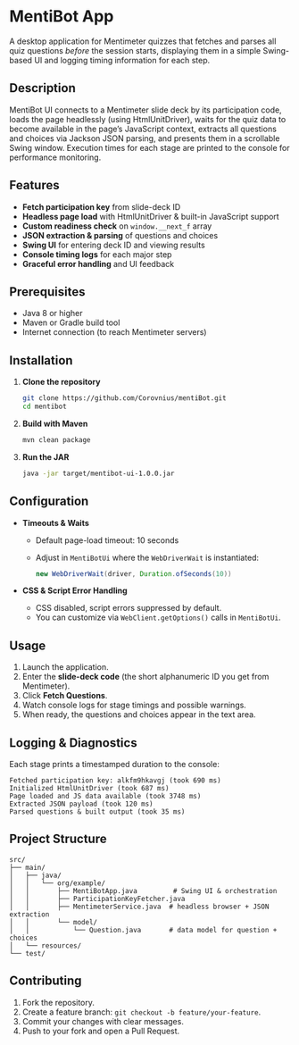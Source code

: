 # MentiBot App

A desktop application for Mentimeter quizzes that fetches and parses all quiz questions _before_ the session starts, displaying them in a simple Swing-based UI and logging timing information for each step.

## Description

MentiBot UI connects to a Mentimeter slide deck by its participation code, loads the page headlessly (using HtmlUnitDriver), waits for the quiz data to become available in the page’s JavaScript context, extracts all questions and choices via Jackson JSON parsing, and presents them in a scrollable Swing window. Execution times for each stage are printed to the console for performance monitoring.

## Features

- **Fetch participation key** from slide-deck ID  
- **Headless page load** with HtmlUnitDriver & built-in JavaScript support  
- **Custom readiness check** on `window.__next_f` array  
- **JSON extraction & parsing** of questions and choices  
- **Swing UI** for entering deck ID and viewing results  
- **Console timing logs** for each major step  
- **Graceful error handling** and UI feedback  

## Prerequisites

- Java 8 or higher  
- Maven or Gradle build tool  
- Internet connection (to reach Mentimeter servers)  

## Installation

1. **Clone the repository**  
   ```bash
   git clone https://github.com/Corovnius/mentiBot.git
   cd mentibot
   ```

2. **Build with Maven**  
   ```bash
   mvn clean package
   ```

3. **Run the JAR**  
   ```bash
   java -jar target/mentibot-ui-1.0.0.jar
   ```

## Configuration

- **Timeouts & Waits**  
  - Default page-load timeout: 10 seconds  
  - Adjust in `MentiBotUi` where the `WebDriverWait` is instantiated:

    ```java
    new WebDriverWait(driver, Duration.ofSeconds(10))
    ```

- **CSS & Script Error Handling**  
  - CSS disabled, script errors suppressed by default.  
  - You can customize via `WebClient.getOptions()` calls in `MentiBotUi`.

## Usage

1. Launch the application.  
2. Enter the **slide-deck code** (the short alphanumeric ID you get from Mentimeter).  
3. Click **Fetch Questions**.  
4. Watch console logs for stage timings and possible warnings.  
5. When ready, the questions and choices appear in the text area.

## Logging & Diagnostics

Each stage prints a timestamped duration to the console:

```
Fetched participation key: alkfm9hkavgj (took 690 ms)
Initialized HtmlUnitDriver (took 687 ms)
Page loaded and JS data available (took 3748 ms)
Extracted JSON payload (took 120 ms)
Parsed questions & built output (took 35 ms)
```

## Project Structure

```
src/
├── main/
│   ├── java/
│   │   └── org/example/
│   │       ├── MentiBotApp.java         # Swing UI & orchestration
│   │       ├── ParticipationKeyFetcher.java
│   │       ├── MentimeterService.java  # headless browser + JSON extraction
│   │       └── model/
│   │           └── Question.java       # data model for question + choices
│   └── resources/
└── test/                              
```

## Contributing

1. Fork the repository.  
2. Create a feature branch: `git checkout -b feature/your-feature`.  
3. Commit your changes with clear messages.  
4. Push to your fork and open a Pull Request.  
